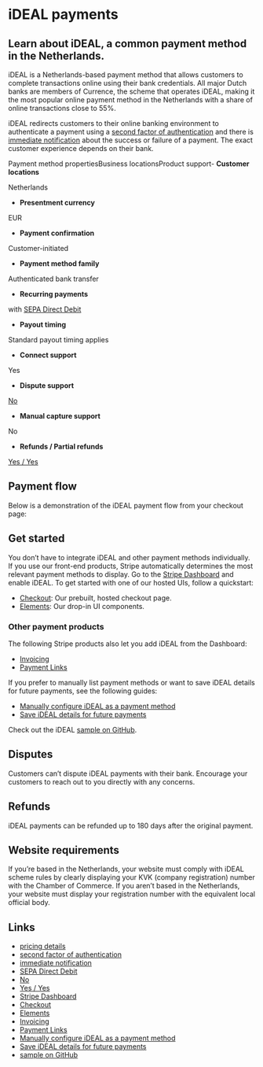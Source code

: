 # iDEAL payments

## Learn about iDEAL, a common payment method in the Netherlands.

iDEAL is a Netherlands-based payment method that allows customers to complete
transactions online using their bank credentials. All major Dutch banks are
members of Currence, the scheme that operates iDEAL, making it the most popular
online payment method in the Netherlands with a share of online transactions
close to 55%.

iDEAL redirects customers to their online banking environment to authenticate a
payment using a [second factor of
authentication](https://docs.stripe.com/payments/payment-methods#customer-actions)
and there is [immediate
notification](https://docs.stripe.com/payments/payment-methods#payment-notification)
about the success or failure of a payment. The exact customer experience depends
on their bank.

Payment method propertiesBusiness locationsProduct support- **Customer
locations**

Netherlands
- **Presentment currency**

EUR
- **Payment confirmation**

Customer-initiated
- **Payment method family**

Authenticated bank transfer
- **Recurring payments**

with [SEPA Direct Debit](https://docs.stripe.com/billing/subscriptions/ideal)
- **Payout timing**

Standard payout timing applies
- **Connect support**

Yes
- **Dispute support**

[No](https://docs.stripe.com/payments/ideal#disputed-payments)
- **Manual capture support**

No
- **Refunds / Partial refunds**

[Yes / Yes](https://docs.stripe.com/payments/ideal#refunds)

## Payment flow

Below is a demonstration of the iDEAL payment flow from your checkout page:

## Get started

You don’t have to integrate iDEAL and other payment methods individually. If you
use our front-end products, Stripe automatically determines the most relevant
payment methods to display. Go to the [Stripe
Dashboard](https://dashboard.stripe.com/settings/payment_methods) and enable
iDEAL. To get started with one of our hosted UIs, follow a quickstart:

- [Checkout](https://docs.stripe.com/checkout/quickstart): Our prebuilt, hosted
checkout page.
- [Elements](https://docs.stripe.com/payments/quickstart): Our drop-in UI
components.

### Other payment products

The following Stripe products also let you add iDEAL from the Dashboard:

- [Invoicing](https://docs.stripe.com/invoicing/no-code-guide)
- [Payment Links](https://docs.stripe.com/payment-links)

If you prefer to manually list payment methods or want to save iDEAL details for
future payments, see the following guides:

- [Manually configure iDEAL as a payment
method](https://docs.stripe.com/payments/ideal/accept-a-payment)
- [Save iDEAL details for future
payments](https://docs.stripe.com/payments/ideal/set-up-payment)

Check out the iDEAL [sample on
GitHub](https://github.com/stripe-samples/accept-a-payment).

## Disputes

Customers can’t dispute iDEAL payments with their bank. Encourage your customers
to reach out to you directly with any concerns.

## Refunds

iDEAL payments can be refunded up to 180 days after the original payment.

## Website requirements

If you’re based in the Netherlands, your website must comply with iDEAL scheme
rules by clearly displaying your KVK (company registration) number with the
Chamber of Commerce. If you aren’t based in the Netherlands, your website must
display your registration number with the equivalent local official body.

## Links

- [pricing details](https://stripe.com/pricing/local-payment-methods)
- [second factor of
authentication](https://docs.stripe.com/payments/payment-methods#customer-actions)
- [immediate
notification](https://docs.stripe.com/payments/payment-methods#payment-notification)
- [SEPA Direct Debit](https://docs.stripe.com/billing/subscriptions/ideal)
- [No](https://docs.stripe.com/payments/ideal#disputed-payments)
- [Yes / Yes](https://docs.stripe.com/payments/ideal#refunds)
- [Stripe Dashboard](https://dashboard.stripe.com/settings/payment_methods)
- [Checkout](https://docs.stripe.com/checkout/quickstart)
- [Elements](https://docs.stripe.com/payments/quickstart)
- [Invoicing](https://docs.stripe.com/invoicing/no-code-guide)
- [Payment Links](https://docs.stripe.com/payment-links)
- [Manually configure iDEAL as a payment
method](https://docs.stripe.com/payments/ideal/accept-a-payment)
- [Save iDEAL details for future
payments](https://docs.stripe.com/payments/ideal/set-up-payment)
- [sample on GitHub](https://github.com/stripe-samples/accept-a-payment)